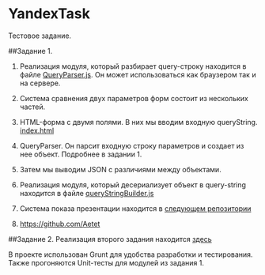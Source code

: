 YandexTask
==========
Тестовое задание.

##Задание 1.
1. Реализация модуля, который разбирает query-строку находится в файле [QueryParser.js](https://github.com/Aetet/YandexTask/blob/master/src/QueryString/QueryParser.js). Он может использоваться как браузером так и на сервере.

2. Система сравнения двух параметров форм состоит из нескольких частей.
  1. HTML-форма с двумя полями. В них мы вводим входную queryString. [index.html](https://github.com/Aetet/YandexTask/blob/master/src/QueryString/index.html)
  2. QueryParser. Он парсит входную строку параметров и создает из нее объект. Подробнее в задании 1.
  3. Затем мы выводим JSON с различиями между объектами.

3. Реализация модуля, который десериализует объект в query-string находится в файле [queryStringBuilder.js](https://github.com/Aetet/YandexTask/blob/master/src/QueryString/queryStringBuilder.js) 
4. Система показа презентации находится в [следующем репозитории](https://github.com/Aetet/presentation)
5. https://github.com/Aetet
 
##Задание 2.
Реализация второго задания находится [здесь](https://github.com/Aetet/YandexTask/tree/master/src/XSL)

В проекте использован Grunt для удобства разработки и тестирования. Также прогоняются Unit-тесты для модулей из задания 1.
